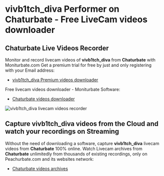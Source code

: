 # vivb1tch_diva Performer on Chaturbate - Free LiveCam videos downloader

## Chaturbate Live Videos Recorder

Monitor and record livecam videos of **vivb1tch_diva** from **Chaturbate** with Moniturbate.com
Get a premium trial for free by just and only registering with your Email address:
* [vivb1tch_diva Premium videos downloader](https://moniturbate.com/request-demo-licence-key.html)

Free livecam videos downloader - Moniturbate Software:
* [Chaturbate videos downloader](https://moniturbate.com/moniturbate-download-software.html)

![vivb1tch_diva livecam videos recorder](https://peachurnet.com/templates/moniturbate-software.png)


## Capture vivb1tch_diva videos from the Cloud and watch your recordings on Streaming

Without the need of downloading a software, capture **vivb1tch_diva** livecam videos from **Chaturbate** 100% online.
Watch Livecam archives from **Chaturbate** unlimitedly from thousands of existing recordings, only on Peachurbate.com and its websites network:
* [Chaturbate videos archives](https://peachurnet.com/)